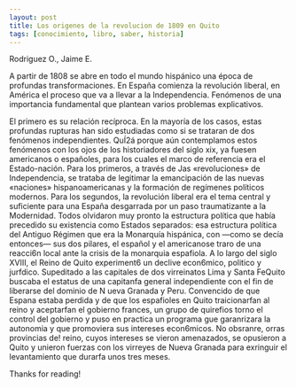 ```yaml
---
layout: post
title: Los origenes de la revolucion de 1809 en Quito
tags: [conocimiento, libro, saber, historia]
---
```


Rodriguez O., Jaime E.

<!--more-->

A partir de 1808 se abre en todo el mundo hispánico una época
de profundas transformaciones. En España comienza la revolución liberal, en América el proceso que va a llevar a la Independencia. Fenómenos de una importancia fundamental que plantean varios problemas explicativos.

El primero es su relación recíproca. En la mayoría de los casos, estas profundas rupturas han sido estudiadas como si se trataran de
dos fenómenos independientes. QuÍ2á porque aún contemplamos estos fenómenos con los ojos de los historiadores del siglo xix, ya fuesen americanos o españoles, para los cuales el marco de referencia era el
Estado-nación. Para los primeros, a través de Jas «revoluciones» de Independencia, se trataba de legitimar la emancipación de las nuevas «naciones» hispanoamericanas y la formación de regímenes políticos modernos. Para los segundos, la revolución liberal era el tema central y suficiente para una España desgarrada por un paso traumatizante a la Modernidad. Todos olvidaron muy pronto la estructura política que había precedido su existencia como Estados separados: esa estructura política del Antiguo Régimen que era la Monarquía hispánica, con —como se decía entonces— sus dos pilares, el español y el americanose traro de una reacci6n local ante la crisis de la monarquia espafiola. A lo largo del siglo XVIII, el Reino de Quito experiment6 un declive econ6mico, politico y jurfdico. Supeditado a las capitales de dos virreinatos ­Lima y Santa FeQuito buscaba el estatus de una capitanfa general independiente con el fin de liberarse del dominio de N ueva Granada y Peru. Convencido de que Espana estaba perdida y de que los espafioles en Quito traicionarfan al reino y aceptarfan el gobierno frances, un grupo de quirefios torno el control del gobierno y puso en practica un programa gue garanrizara la autonomia y que promoviera sus intereses econ6micos. No obsranre, orras provincias de! reino, cuyos intereses se vieron amenazados, se opusieron a Quito y unieron fuerzas con los virreyes de Nueva Granada para exringuir el levantamiento que durarfa unos tres meses.

Thanks for reading!